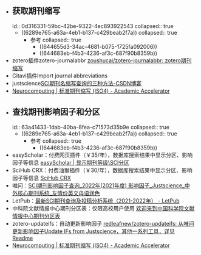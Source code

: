 - ## 获取期刊缩写
  id:: 0d316331-59bc-42be-9322-4ec893922543
  collapsed:: true
	- ((6289e765-a63a-4eb1-b137-c429beab2f7a))
	  collapsed:: true
		- 参考
		  collapsed:: true
			- ((644655d3-34ac-4681-b075-1725fa092006))
			- ((644683eb-f4b3-4236-af3c-687f90b8359b))
- zotero插件zotero-journalabbr [zoushucai/zotero-journalabbr: zotero期刊缩写](https://github.com/zoushucai/zotero-journalabbr)
- Citavi插件Import journal abbreviations
- justscience[SCI期刊名缩写查询的三种方法-CSDN博客](https://blog.csdn.net/qq_18937049/article/details/124988123)
- [Neurocomputing | 标准期刊缩写 (ISO4) - Academic Accelerator](https://academic-accelerator.com/Journal-Abbreviation/zh-CN/Neurocomputing)
- ## 查找期刊影响因子和分区
  id:: 63a41433-1dab-40ba-8fea-c71573d35b9e
  collapsed:: true
	- ((6289e765-a63a-4eb1-b137-c429beab2f7a))
	  collapsed:: true
		- 参考
		  collapsed:: true
			- ((644683eb-f4b3-4236-af3c-687f90b8359b))
- easyScholar：付费网页插件（￥35/年），数据库搜索结果中显示分区、影响因子等信息 [easyScholar | 显示期刊等级\SCI分区](https://www.easyscholar.cc/)
- SciHub CRX：付费油猴插件（￥30/年），数据库搜索结果中显示分区、影响因子等信息 [SciHub CRX](https://greasyfork.org/zh-CN/scripts/447389-scihub-crx)
- 唯问：[SCI期刊影响因子查询_2022年(2021年度) 影响因子_Justscience_中外核心期刊系统_友情价英文母语润色](https://sci.justscience.cn/)
- LetPub：[最新SCI期刊查询及投稿分析系统（2021-2022年） - LetPub](https://www.letpub.com.cn/index.php?page=journalapp)
- 中科院文献情报中心期刊分区表：仅限高校用户使用 [欢迎来到中国科学院文献情报中心期刊分区表](http://www.fenqubiao.com/)
- zotero-updateifs：自动更新影响因子 [redleafnew/zotero-updateifs: 从唯问更新影响因子Update IFs from Justscience，其他一系列工具，详见Readme](https://github.com/redleafnew/zotero-updateifs)
- [Neurocomputing | 标准期刊缩写 (ISO4) - Academic Accelerator](https://academic-accelerator.com/Journal-Abbreviation/zh-CN/Neurocomputing)